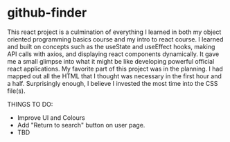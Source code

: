 # github-finder

This react project is a culmination of everything I learned in both my object oriented programming basics course and my intro to react course. I learned and built on concepts such as the useState and useEffect hooks, making API calls with axios, and displaying react components dynamically. It gave me a small glimpse into what it might be like developing powerful official react applications. My favorite part of this project was in the planning. I had mapped out all the HTML that I thought was necessary in the first hour and a half. Surprisingly enough, I believe I invested the most time into the CSS file(s). 

THINGS TO DO:

- Improve UI and Colours
- Add "Return to search" button on user page.
- TBD


